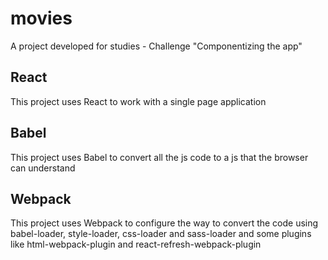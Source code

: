 # movies
A project developed for studies - Challenge "Componentizing the app"

## React 
This project uses React to work with a single page application

## Babel
This project uses Babel to convert all the js code to a js that the browser can understand

## Webpack
This project uses Webpack to configure the way to convert the code using babel-loader, style-loader, css-loader and sass-loader
and some plugins like html-webpack-plugin and react-refresh-webpack-plugin

